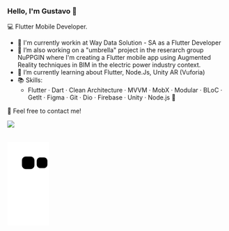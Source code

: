 ### Hello, I'm Gustavo 👋

💻 Flutter Mobile Developer.

   *  🪪 I'm currently workin at Way Data Solution - SA as a Flutter Developer
   * 🔭 I’m also working on a "umbrella" project in the reserarch group NuPPGIN where I'm creating a Flutter mobile app using Augmented Reality techniques in BIM in the electric power industry context.
   * 🌱 I’m currently learning about Flutter, Node.Js, Unity AR (Vuforia) 
   * 📚 Skills:
     * Flutter · Dart · Clean Architecture · MVVM · MobX · Modular · BLoC · GetIt · Figma · Git · Dio · Firebase · Unity · Node.js 📌
       
💬 Feel free to contact me!
 

 <div align="left">
  <a href="https://www.linkedin.com/in/gustavo-neri-542a82150/" target="_blank"><img src="https://img.shields.io/badge/-LinkedIn-%230077B5?style=for-the-badge&logo=linkedin&logoColor=white" target="_blank"></a>
 </div>

##
<!--
<div align="center">
  <a href="https://github.com/gustavoneri02"></a>
  <img height="180em" src="https://github-readme-stats.vercel.app/api?username=gustavoneri02&show_icons=true&theme=react&include_all_commits=true&count_private=true"/>
  <img height="180em" src="https://github-readme-stats.vercel.app/api/top-langs/?username=gustavoneri02&layout=compact&langs_count=7&theme=react"/>
</div>
 -->
![Snake animation](https://github.com/gustavoneri02/gustavoneri02/blob/output/github-contribution-grid-snake.svg)


<!--
**GustavoNeri02/GustavoNeri02** is a ✨ _special_ ✨ repository because its `README.md` (this file) appears on your GitHub profile.

Here are some ideas to get you started:

- 🔭 I’m currently working on ...
- 🌱 I’m currently learning ...
- 👯 I’m looking to collaborate on ...
- 🤔 I’m looking for help with ...
- 💬 Ask me about ...
- 📫 How to reach me: ...
- 😄 Pronouns: ...
- ⚡ Fun fact: ...
-->
